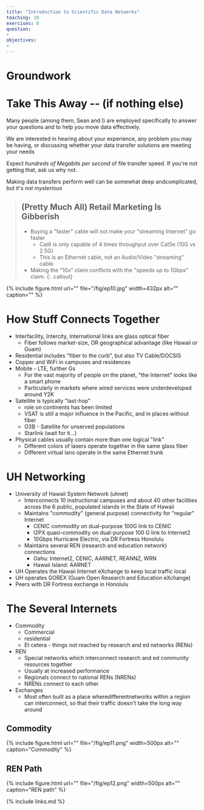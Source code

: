 ```yaml
---
title: "Introduction to Scientific Data Networks"
teaching: 10
exercises: 0
question:
-
objectives:
-
---
```



# Groundwork

# Take This Away -- (if nothing else)

Many people \(among them\, Sean and I\) are employed specifically to answer your questions and to help you move data effectively\.

We are interested in hearing about your experience\, any problem you may be having\, or discussing whether your data transfer solutions are meeting your needs

Expect _hundreds of Megabits per second_ of file transfer speed\. If you're not getting that\, ask us why not\.

Making data transfers perform well can be somewhat deep andcomplicated\, but it's _not mysterious_

> ## (Pretty Much All) Retail Marketing Is Gibberish
> * Buying a "faster" cable will not make your "streaming Internet" go faster
>   * Cat6 is only capable of 4 times throughput over Cat5e (10G vs 2.5G)
>   * This is an Ethernet cable, not an Audio/Video "streaming" cable
> * Making the "10x" claim conflicts with the "speeds up to 1Gbps" claim.
{: .callout}

{% include figure.html url=""
   file="/fig/ep10.jpg" width=432px alt="" caption="" %}


# How Stuff Connects Together

* Interfacility, Intercity, International links are glass optical fiber
  * Fiber follows market-size, OR geographical advantage (like Hawaii or Guam)
* Residential includes "fiber to the curb", but also TV Cable/DOCSIS
* Copper and WiFi in campuses and residences
* Mobile - LTE, further Gs
  * For the vast majority of people on the planet, "the Internet" looks like a smart phone
  * Particularly in markets where wired services were underdeveloped around Y2K
* Satellite is typically "last-hop"
  * role on continents has been limited
  * VSAT is still a major influence in the Pacific, and in places without fiber
  * O3B - Satellite for unserved populations
  * Starlink (wait for it…)
* Physical cables usually contain more than one logical "link"
  * Different colors of lasers operate together in the same glass fiber
  * Different virtual lans operate in the same Ethernet trunk

# UH Networking

* University of Hawaii System Network (uhnet)
  * Interconnects 10 instructional campuses and about 40 other facilities across the 6 public, populated islands in the State of Hawaii
  * Maintains "commodity" (general purpose) connectivity for "regular" Internet
    * CENIC commodity on dual-purpose 100G link to CENIC
    * I2PX quasi-commodity on dual-purpose 100 G link to Internet2
    * 10Gbps Hurricane Electric, via DR Fortress Honolulu
  * Maintains several REN (research and education network) connections
    * Oahu: Internet2, CENIC, AARNET, REANNZ, WRN
    * Hawaii Island: AARNET
* UH Operates the Hawaii Internet eXchange to keep local traffic local
* UH operates GOREX (Guam Open Research and Education eXchange)
* Peers with DR Fortress exchange in Honolulu

# The Several Internets

* Commodity
  * Commercial
  * residential
  * Et cetera - things not reached by research and ed networks (RENs)
* REN
  * Special networks which interconnect research and ed community resources together
  * Usually at increased performance
  * Regionals connect to national RENs (NRENs)
  * NRENs connect to each other
* Exchanges
  * Most often built as a place wheredifferentnetworks within a region can interconnect, so that their traffic doesn't take the long way around

## Commodity

{% include figure.html url="" file="/fig/ep11.png" width=500px alt="" caption="Commodity" %}

## REN Path

{% include figure.html url=""  file="/fig/ep12.png" width=500px alt="" caption="REN path" %}


{% include links.md %}
